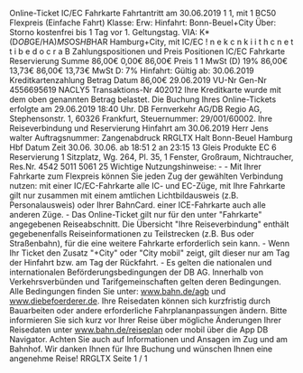 Online-Ticket IC/EC Fahrkarte Fahrtantritt am 30.06.2019 1 1, mit 1 BC50 Flexpreis (Einfache Fahrt) Klasse: Erw: Hinfahrt: Bonn-Beuel+City Über: Storno kostenfrei bis 1 Tag vor 1. Geltungstag. VIA: K*(D*OB*GE/HA)*MS*OS*HB*HAR Hamburg+City, mit IC/EC ! n e k c n k i i t h c n e t t i b e d o c r a B Zahlungspositionen und Preis Positionen IC/EC Fahrkarte Reservierung Summe 86,00€ 0,00€ 86,00€ Preis 1 1 MwSt (D) 19% 86,00€ 13,73€ 86,00€ 13,73€ MwSt D: 7% Hinfahrt: Gültig ab: 30.06.2019 Kreditkartenzahlung Betrag Datum 86,00€ 29.06.2019 VU-Nr Gen-Nr 4556695619 NACLY5 Transaktions-Nr 402012 Ihre Kreditkarte wurde mit dem oben genannten Betrag belastet. Die Buchung Ihres Online-Tickets erfolgte am 29.06.2019 18:40 Uhr. DB Fernverkehr AG/DB Regio AG, Stephensonstr. 1, 60326 Frankfurt, Steuernummer: 29/001/60002. Ihre Reiseverbindung und Reservierung Hinfahrt am 30.06.2019 Herr Jens walter Auftragsnummer: Zangenabdruck RRGLTX Halt Bonn-Beuel Hamburg Hbf Datum Zeit 30.06. 30.06. ab 18:51 2 an 23:15 13 Gleis Produkte EC 6 Reservierung 1 Sitzplatz, Wg. 264, Pl. 35, 1 Fenster, Großraum, Nichtraucher, Res.Nr. 4542 5011 5061 25 Wichtige Nutzungshinweise: - - Mit Ihrer Fahrkarte zum Flexpreis können Sie jeden Zug der gewählten Verbindung nutzen: mit einer IC/EC-Fahrkarte alle IC- und EC-Züge, mit Ihre Fahrkarte gilt nur zusammen mit einem amtlichen Lichtbildausweis (z.B. Personalausweis) oder Ihrer BahnCard. einer ICE-Fahrkarte auch alle anderen Züge. - Das Online-Ticket gilt nur für den unter "Fahrkarte" angegebenen Reiseabschnitt. Die Übersicht "Ihre Reiseverbindung" enthält gegebenenfalls Reiseinformationen zu Teilstrecken (z.B. Bus oder Straßenbahn), für die eine weitere Fahrkarte erforderlich sein kann. - Wenn Ihr Ticket den Zusatz "+City" oder "City mobil" zeigt, gilt dieser nur am Tag der Hinfahrt bzw. am Tag der Rückfahrt. - Es gelten die nationalen und internationalen Beförderungsbedingungen der DB AG. Innerhalb von Verkehrsverbünden und Tarifgemeinschaften gelten deren Bedingungen. Alle Bedingungen finden Sie unter: www.bahn.de/agb und www.diebefoerderer.de. Ihre Reisedaten können sich kurzfristig durch Bauarbeiten oder andere erforderliche Fahrplananpassungen ändern. Bitte informieren Sie sich kurz vor Ihrer Reise über mögliche Änderungen Ihrer Reisedaten unter www.bahn.de/reiseplan oder mobil über die App DB Navigator. Achten Sie auch auf Informationen und Ansagen im Zug und am Bahnhof. Wir danken Ihnen für Ihre Buchung und wünschen Ihnen eine angenehme Reise! RRGLTX Seite 1 / 1